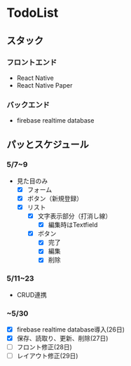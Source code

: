 # TodoList

## スタック

### フロントエンド

* React Native
* React Native Paper

### バックエンド

* firebase realtime database

## パッとスケジュール

### 5/7~9
* 見た目のみ
  * [x] フォーム
  * [x] ボタン（新規登録）
  * [x] リスト
    * [x] 文字表示部分（打消し線）
      * [x] 編集時はTextfield
    * [x] ボタン
      * [x] 完了
      * [x] 編集
      * [x] 削除
### 5/11~23
* CRUD連携
### ~5/30
* [x] firebase realtime database導入(26日)
* [x] 保存、読取り、更新、削除(27日)
* [ ] フロント修正(28日)
* [ ] レイアウト修正(29日)